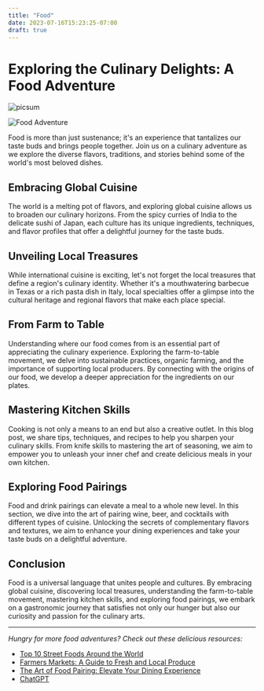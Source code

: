```yaml
---
title: "Food"
date: 2023-07-16T15:23:25-07:00
draft: true
---
```

# Exploring the Culinary Delights: A Food Adventure

![picsum](https://picsum.photos/id/1/500/300)

![Food Adventure](https://example.com/food-adventure.jpg)

Food is more than just sustenance; it's an experience that tantalizes our taste buds and brings people together. Join us on a culinary adventure as we explore the diverse flavors, traditions, and stories behind some of the world's most beloved dishes.

## Embracing Global Cuisine

The world is a melting pot of flavors, and exploring global cuisine allows us to broaden our culinary horizons. From the spicy curries of India to the delicate sushi of Japan, each culture has its unique ingredients, techniques, and flavor profiles that offer a delightful journey for the taste buds.

## Unveiling Local Treasures

While international cuisine is exciting, let's not forget the local treasures that define a region's culinary identity. Whether it's a mouthwatering barbecue in Texas or a rich pasta dish in Italy, local specialties offer a glimpse into the cultural heritage and regional flavors that make each place special.

## From Farm to Table

Understanding where our food comes from is an essential part of appreciating the culinary experience. Exploring the farm-to-table movement, we delve into sustainable practices, organic farming, and the importance of supporting local producers. By connecting with the origins of our food, we develop a deeper appreciation for the ingredients on our plates.

## Mastering Kitchen Skills

Cooking is not only a means to an end but also a creative outlet. In this blog post, we share tips, techniques, and recipes to help you sharpen your culinary skills. From knife skills to mastering the art of seasoning, we aim to empower you to unleash your inner chef and create delicious meals in your own kitchen.

## Exploring Food Pairings

Food and drink pairings can elevate a meal to a whole new level. In this section, we dive into the art of pairing wine, beer, and cocktails with different types of cuisine. Unlocking the secrets of complementary flavors and textures, we aim to enhance your dining experiences and take your taste buds on a delightful adventure.

## Conclusion

Food is a universal language that unites people and cultures. By embracing global cuisine, discovering local treasures, understanding the farm-to-table movement, mastering kitchen skills, and exploring food pairings, we embark on a gastronomic journey that satisfies not only our hunger but also our curiosity and passion for the culinary arts.

---

*Hungry for more food adventures? Check out these delicious resources:*

- [Top 10 Street Foods Around the World](https://example.com/street-foods)
- [Farmers Markets: A Guide to Fresh and Local Produce](https://example.com/farmers-markets)
- [The Art of Food Pairing: Elevate Your Dining Experience](https://example.com/food-pairing-guide)
- [ChatGPT](opehttps://chat.openai.com/)

